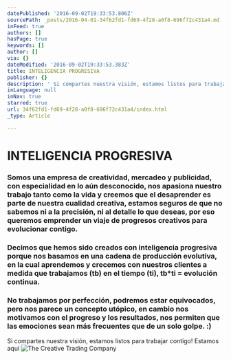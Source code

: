 ```yaml
---
datePublished: '2016-09-02T19:33:53.806Z'
sourcePath: _posts/2016-04-01-34f62fd1-fd69-4f28-a0f8-696f72c431a4.md
inFeed: true
authors: []
hasPage: true
keywords: []
author: []
via: {}
dateModified: '2016-09-02T19:33:53.383Z'
title: INTELIGENCIA PROGRESIVA
publisher: {}
description: ' Si compartes nuestra visión, estamos listos para trabajar contigo! Estamos aquí'
inLanguage: null
inNav: true
starred: true
url: 34f62fd1-fd69-4f28-a0f8-696f72c431a4/index.html
_type: Article

---
```

# INTELIGENCIA PROGRESIVA

### Somos una empresa de creatividad, mercadeo y publicidad, con especialidad en lo aún desconocido, nos apasiona nuestro trabajo tanto como la vida y creemos que el desaprender es parte de nuestra cualidad creativa, estamos seguros de que no sabemos ni a la precisión, ni al detalle lo que deseas, por eso queremos emprender un viaje de progresos creativos para evolucionar contigo.

### Decimos que hemos sido creados con inteligencia progresiva porque nos basamos en una cadena de producción evolutiva, en la cual aprendemos y crecemos con nuestros clientes a medida que trabajamos (tb) en el tiempo (ti), tb\*ti = evolución continua.

### No trabajamos por perfección, podremos estar equivocados, pero nos parece un concepto utópico, en cambio nos motivamos con el progreso y los resultados, nos permiten que las emociones sean más frecuentes que de un solo golpe. :)

Si compartes nuestra visión, estamos listos para trabajar contigo! Estamos aquí
![The Creative Trading Company](https://s3-us-west-2.amazonaws.com/the-grid-img/p/a3d2671e7041072c123d304aaeedbe3d3bc9730a.png)